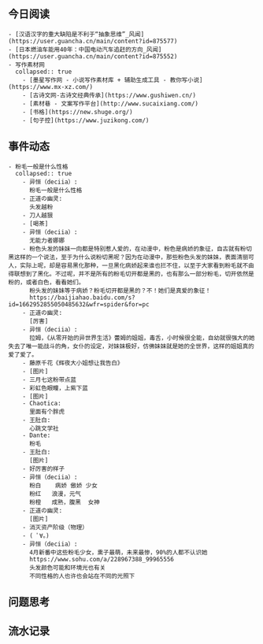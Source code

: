 ## 今日阅读
	- [汉语汉字的重大缺陷是不利于“抽象思维”_风闻](https://user.guancha.cn/main/content?id=875577)
	- [日本燃油车能用40年：中国电动汽车追赶的方向_风闻](https://user.guancha.cn/main/content?id=875552)
	- 写作素材网
	  collapsed:: true
		- [墨星写作网 - 小说写作素材库 + 辅助生成工具 - 教你写小说](https://www.mx-xz.com/)
		- [古诗文网-古诗文经典传承](https://www.gushiwen.cn/)
		- [素材巷 - 文案写作平台](http://www.sucaixiang.com/)
		- [书格](https://new.shuge.org/)
		- [句子控](https://www.juzikong.com/)
## 事件动态
	- 粉毛一般是什么性格
	  collapsed:: true
		- 异恒（deciia）:
		  粉毛一般是什么性格
		- 正道の幽灵:
		  头发越粉
		- 刀人越狠
		- [喝茶]
		- 异恒（deciia）:
		  无能力者娜娜
		- 粉色头发的妹妹一向都是特别惹人爱的，在动漫中，粉色是病娇的象征，自古就有粉切黑这样的一个说法，至于为什么说粉切黑呢？因为在动漫中，那些粉色头发的妹妹，表面清丽可人，实际上呢，却是容易黑化那种，一旦黑化病娇起来谁也拦不住，以至于大家看到粉毛就不由得联想到了黑化。不过呢，并不是所有的粉毛切开都是黑的，也有那么一部分粉毛，切开依然是粉的，或者白色，看看她们。
		  粉头发的妹妹等于病娇？粉毛切开都是黑的？不！她们是真爱的象征！
		  https://baijiahao.baidu.com/s?id=1662952855050485632&wfr=spider&for=pc
		- 正道の幽灵:
		  [厉害]
		- 异恒（deciia）:
		  拉姆，《从零开始的异世界生活》蕾姆的姐姐，毒舌，小时候很全能，自幼就很强大的她失去了唯一能战斗的角，女仆的设定，对妹妹极好，仿佛妹妹就是她的全世界，这样的姐姐真的爱了爱了。
		- 藤原千花《辉夜大小姐想让我告白》
		- [图片]
		- 三月七这粉带点蓝
		- 彩虹色眼瞳，上紫下蓝
		- [图片]
		- Chaotica:
		  里面有个胖虎
		- 王肚白:
		  心跳文学社
		- Dante:
		  粉毛
		- 王肚白:
		  [图片]
		- 好厉害的样子
		- 异恒（deciia）:
		  粉白    病娇 傲娇 少女
		  粉红   浪漫，元气
		  粉橙   成熟，腹黑  女神
		- 正道の幽灵:
		  [图片]
		- 消灭资产阶级（物理）
		- ( ﾟ∀。)
		- 异恒（deciia）:
		  4月新番中这些粉毛少女，熏子最萌，未来最惨，90%的人都不认识她
		  https://www.sohu.com/a/228967388_99965556
		  头发颜色可能和环境光也有关
		  不同性格的人也许也会站在不同的光照下
## 问题思考
## 流水记录